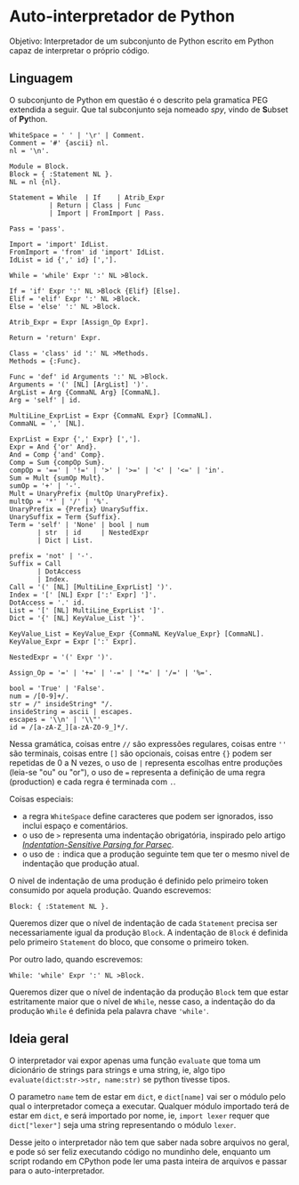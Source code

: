 # Auto-interpretador de Python

Objetivo: Interpretador de um subconjunto de
Python escrito em Python capaz de interpretar
o próprio código.

## Linguagem

O subconjunto de Python em questão é o descrito
pela gramatica PEG extendida a seguir. Que tal
subconjunto seja nomeado _spy_, vindo de **S**ubset of **Py**thon.

```ebnf
WhiteSpace = ' ' | '\r' | Comment.
Comment = '#' {ascii} nl.
nl = '\n'.

Module = Block.
Block = { :Statement NL }.
NL = nl {nl}.

Statement = While  | If    | Atrib_Expr
          | Return | Class | Func
          | Import | FromImport | Pass.

Pass = 'pass'.

Import = 'import' IdList.
FromImport = 'from' id 'import' IdList.
IdList = id {',' id} [','].

While = 'while' Expr ':' NL >Block.

If = 'if' Expr ':' NL >Block {Elif} [Else].
Elif = 'elif' Expr ':' NL >Block.
Else = 'else' ':' NL >Block.

Atrib_Expr = Expr [Assign_Op Expr].

Return = 'return' Expr.

Class = 'class' id ':' NL >Methods.
Methods = {:Func}.

Func = 'def' id Arguments ':' NL >Block.
Arguments = '(' [NL] [ArgList] ')'.
ArgList = Arg {CommaNL Arg} [CommaNL].
Arg = 'self' | id.

MultiLine_ExprList = Expr {CommaNL Expr} [CommaNL].
CommaNL = ',' [NL].

ExprList = Expr {',' Expr} [','].
Expr = And {'or' And}.
And = Comp {'and' Comp}.
Comp = Sum {compOp Sum}.
compOp = '==' | '!=' | '>' | '>=' | '<' | '<=' | 'in'.
Sum = Mult {sumOp Mult}.
sumOp = '+' | '-'.
Mult = UnaryPrefix {multOp UnaryPrefix}.
multOp = '*' | '/' | '%'.
UnaryPrefix = {Prefix} UnarySuffix.
UnarySuffix = Term {Suffix}.
Term = 'self' | 'None' | bool | num
       | str  | id     | NestedExpr
       | Dict | List.

prefix = 'not' | '-'.
Suffix = Call
       | DotAccess
       | Index.
Call = '(' [NL] [MultiLine_ExprList] ')'.
Index = '[' [NL] Expr [':' Expr] ']'.
DotAccess = '.' id.
List = '[' [NL] MultiLine_ExprList ']'.
Dict = '{' [NL] KeyValue_List '}'.

KeyValue_List = KeyValue_Expr {CommaNL KeyValue_Expr} [CommaNL].
KeyValue_Expr = Expr [':' Expr].

NestedExpr = '(' Expr ')'.

Assign_Op = '=' | '+=' | '-=' | '*=' | '/=' | '%='.

bool = 'True' | 'False'.
num = /[0-9]+/.
str = /" insideString* "/.
insideString = ascii | escapes.
escapes = '\\n' | '\\"'
id = /[a-zA-Z_][a-zA-Z0-9_]*/.
```

Nessa gramática, coisas entre `//` são expressões regulares,
coisas entre `''` são terminais, coisas entre `[]` são opcionais,
coisas entre `{}` podem ser repetidas de 0 a N vezes,
o uso de `|` representa escolhas entre produções (leia-se "ou" ou "or"),
o uso de `=` representa a definição de uma regra (production) e cada
regra é terminada com `.`.

Coisas especiais:
 - a regra `WhiteSpace` define caracteres que podem
ser ignorados, isso inclui espaço e comentários.
 - o uso de `>` representa uma indentação obrigatória,
inspirado pelo artigo [_Indentation-Sensitive Parsing for Parsec_](https://osa1.net/papers/indentation-sensitive-parsec.pdf).
 - o uso de `:` indica que a produção seguinte tem que ter o mesmo
nivel de indentação que produção atual.

O nivel de indentação de uma produção é definido
pelo primeiro token consumido por aquela produção.
Quando escrevemos:

```ebnf
Block: { :Statement NL }.
```

Queremos dizer que o nível de indentação de cada `Statement`
precisa ser necessariamente igual da produção `Block`.
A indentação de `Block` é definida pelo primeiro `Statement` do bloco,
que consome o primeiro token.

Por outro lado, quando escrevemos:

```ebnf
While: 'while' Expr ':' NL >Block.
```

Queremos dizer que o nível de indentação da produção `Block` tem que estar
estritamente maior que o nível de `While`, nesse caso, a indentação do
da produção `While` é definida pela palavra chave `'while'`.

## Ideia geral

O interpretador vai expor apenas uma função `evaluate`
que toma um dicionário de strings para strings e uma string,
ie, algo tipo `evaluate(dict:str->str, name:str)` se python tivesse tipos.

O parametro `name` tem de estar em `dict`, e `dict[name]`
vai ser o módulo pelo qual o interpretador começa a executar.
Qualquer módulo importado terá de estar em `dict`,
e será importado por nome, ie, `import lexer` requer que
`dict["lexer"]` seja uma string representando o módulo `lexer`.

Desse jeito o interpretador não tem que saber nada sobre arquivos no geral,
e pode só ser feliz executando código no mundinho dele, enquanto um script
rodando em CPython pode ler uma pasta inteira de arquivos e passar para 
o auto-interpretador.
